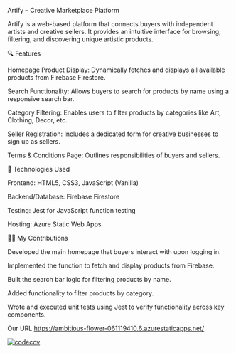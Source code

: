 Artify – Creative Marketplace Platform

Artify is a web-based platform that connects buyers with independent artists and creative sellers. It provides an intuitive interface for browsing, filtering, and discovering unique artistic products.

🔍 Features

Homepage Product Display: Dynamically fetches and displays all available products from Firebase Firestore.

Search Functionality: Allows buyers to search for products by name using a responsive search bar.

Category Filtering: Enables users to filter products by categories like Art, Clothing, Decor, etc.

Seller Registration: Includes a dedicated form for creative businesses to sign up as sellers.

Terms & Conditions Page: Outlines responsibilities of buyers and sellers.

🧰 Technologies Used

Frontend: HTML5, CSS3, JavaScript (Vanilla)

Backend/Database: Firebase Firestore

Testing: Jest for JavaScript function testing

Hosting: Azure Static Web Apps

👨‍💻 My Contributions

Developed the main homepage that buyers interact with upon logging in.

Implemented the function to fetch and display products from Firebase.

Built the search bar logic for filtering products by name.

Added functionality to filter products by category.

Wrote and executed unit tests using Jest to verify functionality across key components.

Our URL 
https://ambitious-flower-061119410.6.azurestaticapps.net/


[![codecov](https://codecov.io/gh/marxian-disciple/software_design_project/graph/badge.svg?token=DKP19EEZGU)](https://codecov.io/gh/marxian-disciple/software_design_project)
